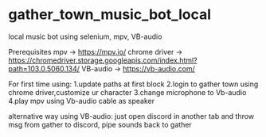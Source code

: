 # gather_town_music_bot_local
local music bot using selenium, mpv, VB-audio

Prerequisites
mpv → https://mpv.io/
chrome driver → https://chromedriver.storage.googleapis.com/index.html?path=103.0.5060.134/
VB-audio → https://vb-audio.com/

For first time using:
1.update paths at first block
2.login to gather town using chrome driver,customize ur character
3.change microphone to Vb-audio
4.play mpv using Vb-audio cable as speaker

alternative way using VB-audio:
just open discord in another tab and throw msg from gather to discord, pipe sounds back to gather
